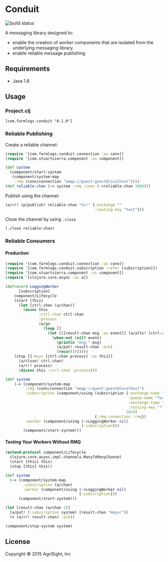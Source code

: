 # Conduit

![build status](https://travis-ci.org/FarmLogs/conduit.svg?branch=master)

A messaging library designed to:

- enable the creation of worker components that are isolated from the
underlying messaging library.
- enable reliable message publishing

## Requirements

- Java 1.8

## Usage

### Project.clj

`[com.farmlogs.conduit "0.1.0"]`

### Reliable Publishing

Create a reliable channel:

```clojure
(require '[com.farmlogs.conduit.connection :as conn])
(require '[com.stuartsierra.component :as component])

(def system
  (component/start-system
   (component/system-map
    :rmq (conn/connection "amqp://guest:guest@localhost"))))
(def reliable-chan (-> system :rmq :conn (->reliable-chan 1000)))
```

Publish using the channel:

```clojure
(a/<!! (p/publish! reliable-chan "hi!" {:exchange ""
                                        :routing-key "test"}))
```

Close the channel by using `.close`

```clojure
(.close reliable-chan)
```

### Reliable Consumers

#### Production

```clojure
(require '[com.farmlogs.conduit.connection :as conn])
(require '[com.farmlogs.conduit.subscription :refer [subscription]])
(require '[com.stuartsierra.component :as component])
(require '[clojure.core.async :as a])

(defrecord LoggingWorker
      [subscription]
    component/Lifecycle
    (start [this]
      (let [ctrl-chan (a/chan)]
        (assoc this
               :ctrl-chan ctrl-chan
               :process
               (a/go
                 (loop []
                   (let [[[result-chan msg :as event]] (a/alts! [ctrl-chan subscription])]
                     (when-not (nil? event)
                       (println "msg:" msg)
                       (a/put! result-chan :ack)
                       (recur))))))))
    (stop [{:keys [ctrl-chan process] :as this}]
      (a/close! ctrl-chan)
      (a/<!! process)
      (dissoc this :ctrl-chan :process)))

(def system
    (-> (component/system-map
         :rmq (conn/connection "amqp://guest:guest@localhost")
         :subscription (component/using (subscription {:exchange-name "foo"
                                                       :queue-name "foo"
                                                       :exchange-type "topic"
                                                       :routing-key "*"}
                                                      1024)
                                        {:rmq-connection :rmq})
         :worker (component/using (->LoggingWorker nil)
                                  [:subscription]))
        (component/start-system)))
```

#### Testing Your Workers Without RMQ

```clojure
(extend-protocol component/Lifecycle
  clojure.core.async.impl.channels.ManyToManyChannel
  (start [this] this)
  (stop [this] this))

(def system
  (-> (component/system-map
        :subscription (a/chan)
        :worker (component/using (->LoggingWorker nil)
                                 [:subscription]))
      (component/start-system)))

(let [result-chan (a/chan 1)]
  (a/put! (:subscription system) [result-chan "Heya!"])
  (= (a/<!! result-chan) :ack))

(component/stop-system system)
```

## License

Copyright © 2015 AgriSight, Inc
